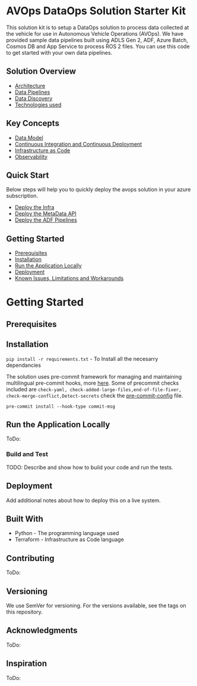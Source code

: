 # AVOps DataOps Solution Starter Kit 

This solution kit is to setup a DataOps solution to process data collected at the vehicle for use in Autonomous Vehicle Operations (AVOps).
We have provided sample data pipelines built using ADLS Gen 2, ADF, Azure Batch, Cosmos DB and App Service to process ROS 2 files.
You can use this code to get started with your own data pipelines.

## Solution Overview
* [Architecture](docs/architecture.md)
* [Data Pipelines](docs/data-pipelines.md)
* [Data Discovery](docs/data-discovery.md)
* [Technologies used](docs/tech-used.md)

## Key Concepts
* [Data Model](docs/data-model.md)
* [Continuous Integration and Continuous Deployment](docs/ci-cd.md)
* [Infrastructure as Code](docs/iac.md)
* [Observability](docs/observability.md)

## Quick Start
Below steps will help you to quickly deploy the avops solution in your azure subscription.

* [Deploy the Infra](docs/QuickStart/CoreInfraStructure/CoreInfraStructureDeploy.md)
* [Deploy the MetaData API](docs/QuickStart/MetaDataAPI/MetaDataAPIDeploy.md)
* [Deploy the ADF Pipelines](docs/QuickStart/ADFPipelines/ADFPipelinesDeploy.md)

## Getting Started
* [Prerequisites](#prerequisites)
* [Installation](#installation)
* [Run the Application Locally](#run-the-application-locally)
* [Deployment](#deployment)
* [Known Issues, Limitations and Workarounds](#issues)

# Getting Started

## Prerequisites
## Installation

`pip install -r requirements.txt` - To Install all the necesarry dependancies

The solution uses pre-commit framework for managing and maintaining multilingual pre-commit hooks, more [here](https://pre-commit.com/). Some of precommit checks included are  `check-yaml, check-added-large-files,end-of-file-fixer, check-merge-conflict,Detect-secrets` check the [pre-commit-config](.pre-commit-config.yaml) file.

`pre-commit install --hook-type commit-msg`

## Run the Application Locally
ToDo:
### Build and Test
TODO: Describe and show how to build your code and run the tests. 
## Deployment
Add additional notes about how to deploy this on a live system.
## Built With
- Python - The programming language used
- Terraform - Infrastructure as Code language
## Contributing
ToDo:

## Versioning
We use SemVer for versioning. For the versions available, see the tags on this repository.

## Acknowledgments
ToDo:

## Inspiration
ToDo:
